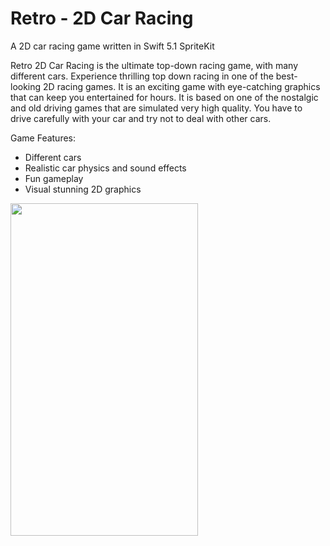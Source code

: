 # Retro - 2D Car Racing
A 2D car racing game written in Swift 5.1 SpriteKit

Retro 2D Car Racing is the ultimate top-down racing game, with many different cars. Experience thrilling top down racing in one of the best-looking 2D racing games. It is an exciting game with eye-catching graphics that can keep you entertained for hours. It is based on one of the nostalgic and old driving games that are simulated very high quality. You have to drive carefully with your car and try not to deal with other cars.

Game Features:
- Different cars
- Realistic car physics and sound effects
- Fun gameplay
- Visual stunning 2D graphics

<img src="resources/retro.gif" alt="" width="300" height="532">
